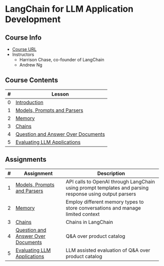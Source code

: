 # LangChain for LLM Application Development

## Course Info

- [Course URL](https://www.deeplearning.ai/short-courses/langchain-for-llm-application-development/)
- Instructors
  - Harrison Chase, co-founder of LangChain
  - Andrew Ng

## Course Contents

|#|Lesson    |
|-|----------|
|0|[Introduction](./notes/Lesson_0.md)|
|1|[Models, Prompts and Parsers](./notes/Lesson_1.md)|
|2|[Memory](./notes/Lesson_2.md)|
|3|[Chains](./notes/Lesson_3.md)|
|4|[Question and Answer Over Documents](./notes/Lesson_4.md)|
|5|[Evaluating LLM Applications](./notes/Lesson_5.md)|

## Assignments

|#|Assignment|Description|
|-|----------|-----------|
|1|[Models, Prompts and Parsers](./notes/Lesson_1.md#notebook)|API calls to OpenAI through LangChain using prompt templates and parsing response using output parsers|
|2|[Memory](./notes/Lesson_2.md#notebook)|Employ different memory types to store conversations and manage limited context|
|3|[Chains](./notes/Lesson_3.md#notebook)|Chains in LangChain|
|4|[Question and Answer Over Documents](./notes/Lesson_4.md#notebook)|Q&A over product catalog|
|5|[Evaluating LLM Applications](./notes/Lesson_5.md#notebook)|LLM assisted evaluation of Q&A over product catalog|
